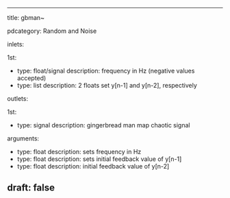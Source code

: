 --- 


title: gbman~

pdcategory: Random and Noise

inlets:

  1st:
  - type: float/signal
    description: frequency in Hz (negative values accepted)
  - type: list
    description: 2 floats set y[n-1] and y[n-2], respectively

outlets:

  1st:
  - type: signal
    description: gingerbread man map chaotic signal

arguments:
  - type: float
    description: sets frequency in Hz
  - type: float
    description: sets initial feedback value of y[n-1]
  - type: float
    description: initial feedback value of y[n-2]





draft: false
---